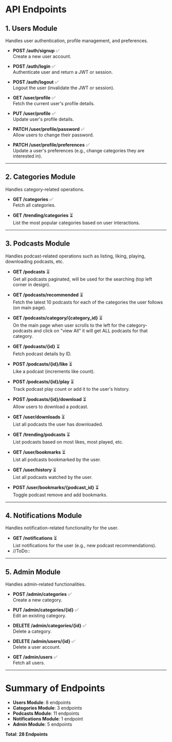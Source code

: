 # API Endpoints

## 1. Users Module
Handles user authentication, profile management, and preferences.

- **POST /auth/signup** ✅  
  Create a new user account.

- **POST /auth/login** ✅  
  Authenticate user and return a JWT or session.

- **POST /auth/logout** ✅  
  Logout the user (invalidate the JWT or session).

- **GET /user/profile** ✅  
  Fetch the current user's profile details.

- **PUT /user/profile** ✅  
  Update user's profile details.

- **PATCH /user/profile/password** ✅  
  Allow users to change their password.

- **PATCH /user/profile/preferences** ✅  
  Update a user's preferences (e.g., change categories they are interested in).

---

## 2. Categories Module
Handles category-related operations.

- **GET /categories** ✅  
  Fetch all categories.

- **GET /trending/categories** ⏳  
  List the most popular categories based on user interactions.

---

## 3. Podcasts Module
Handles podcast-related operations such as listing, liking, playing, downloading podcasts, etc.

- **GET /podcasts** ⏳  
  Get all podcasts paginated, will be used for the searching (top left corner in design).

- **GET /podcasts/recommended** ⏳  
  Fetch the latest 10 podcasts for each of the categories the user follows (on main page).

- **GET /podcasts/category/{category_id}** ⏳  
  On the main page when user scrolls to the left for the category-podcasts and click on "view All" it will get ALL podcasts for that category.

- **GET /podcasts/{id}** ⏳  
  Fetch podcast details by ID.

- **POST /podcasts/{id}/like** ⏳  
  Like a podcast (increments like count).

- **POST /podcasts/{id}/play** ⏳  
  Track podcast play count or add it to the user's history.

- **POST /podcasts/{id}/download** ⏳  
  Allow users to download a podcast.

- **GET /user/downloads** ⏳  
  List all podcasts the user has downloaded.

- **GET /trending/podcasts** ⏳  
  List podcasts based on most likes, most played, etc.

- **GET /user/bookmarks** ⏳  
  List all podcasts bookmarked by the user.

- **GET /user/history** ⏳  
  List all podcasts watched by the user.

- **POST /user/bookmarks/{podcast_id}** ⏳  
  Toggle podcast remove and add bookmarks.

---

## 4. Notifications Module
Handles notification-related functionality for the user.

- **GET /notifications** ⏳  
  List notifications for the user (e.g., new podcast recommendations).
- //ToDo::

---

## 5. Admin Module
Handles admin-related functionalities.

- **POST /admin/categories** ✅  
  Create a new category.

- **PUT /admin/categories/{id}** ✅  
  Edit an existing category.

- **DELETE /admin/categories/{id}** ✅  
  Delete a category.

- **DELETE /admin/users/{id}** ✅  
  Delete a user account.

- **GET /admin/users** ✅  
  Fetch all users.

---
# Summary of Endpoints

- **Users Module**: 8 endpoints
- **Categories Module**: 3 endpoints
- **Podcasts Module**: 11 endpoints
- **Notifications Module**: 1 endpoint
- **Admin Module**: 5 endpoints

**Total**: **28 Endpoints**
